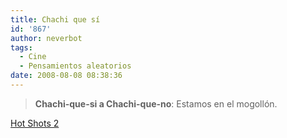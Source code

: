 ```yaml
---
title: Chachi que sí
id: '867'
author: neverbot
tags:
  - Cine
  - Pensamientos aleatorios
date: 2008-08-08 08:38:36
---
```


> **Chachi-que-si a Chachi-que-no**: Estamos en el mogollón.

[Hot Shots 2](http://www.imdb.com/title/tt0107144/)
